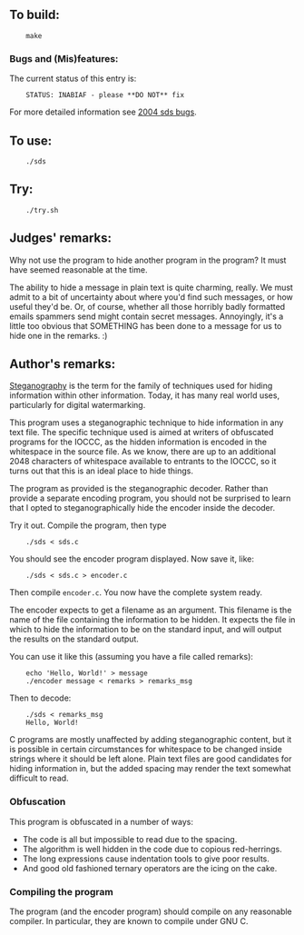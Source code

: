 ## To build:

```<!---sh-->
    make
```


### Bugs and (Mis)features:

The current status of this entry is:

```
    STATUS: INABIAF - please **DO NOT** fix
```

For more detailed information see [2004 sds bugs](../../bugs.html#2004_sds).


## To use:

```<!---sh-->
    ./sds
```


## Try:

```<!---sh-->
    ./try.sh
```


## Judges' remarks:

Why not use the program to hide another program in the program? It
must have seemed reasonable at the time.

The ability to hide a message in plain text is quite charming, really.
We must admit to a bit of uncertainty about where you'd find such
messages, or how useful they'd be.  Or, of course, whether all those
horribly badly formatted emails spammers send might contain secret
messages.  Annoyingly, it's a little too obvious that SOMETHING has
been done to a message for us to hide one in the remarks.  :)


## Author's remarks:

[Steganography](https://en.wikipedia.org/wiki/Steganography) is the term for the
family of techniques used for hiding information within other information.
Today, it has many real world uses, particularly for digital watermarking.

This program uses a steganographic technique to hide information in any text
file.  The specific technique used is aimed at writers of obfuscated programs
for the IOCCC, as the hidden information is encoded in the whitespace in the
source file.  As we know, there are up to an additional 2048 characters of
whitespace available to entrants to the IOCCC, so it turns out that this is an
ideal place to hide things.

The program as provided is the steganographic decoder.  Rather than
provide a separate encoding program, you should not be surprised to
learn that I opted to steganographically hide the encoder inside the
decoder.

Try it out.  Compile the program, then type

```<!---sh-->
    ./sds < sds.c
```

You should see the encoder program displayed.  Now save it, like:

```<!---sh-->
    ./sds < sds.c > encoder.c
```

Then compile `encoder.c`.  You now have the complete system ready.

The encoder expects to get a filename as an argument.  This filename
is the name of the file containing the information to be hidden.  It
expects the file in which to hide the information to be on the
standard input, and will output the results on the standard output.

You can use it like this (assuming you have a file called remarks):

```<!---sh-->
    echo 'Hello, World!' > message
    ./encoder message < remarks > remarks_msg
```

Then to decode:

```<!---sh-->
    ./sds < remarks_msg
    Hello, World!
```

C programs are mostly unaffected by adding steganographic content,
but it is possible in certain circumstances for whitespace to be
changed inside strings where it should be left alone.  Plain text
files are good candidates for hiding information in, but the added
spacing may render the text somewhat difficult to read.


### Obfuscation

This program is obfuscated in a number of ways:

* The code is all but impossible to read due to the spacing.
* The algorithm is well hidden in the code due to copious red-herrings.
* The long expressions cause indentation tools to give poor results.
* And good old fashioned ternary operators are the icing on the cake.

### Compiling the program

The program (and the encoder program) should compile on any
reasonable compiler.  In particular, they are known to compile under
GNU C.


<!--

    Copyright © 1984-2024 by Landon Curt Noll. All Rights Reserved.

    You are free to share and adapt this file under the terms of this license:

	Creative Commons Attribution-ShareAlike 4.0 International (CC BY-SA 4.0)

    For more information, see:

	https://creativecommons.org/licenses/by-sa/4.0/

-->
